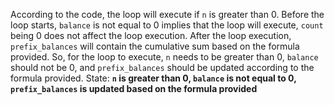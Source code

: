 According to the code, the loop will execute if `n` is greater than 0. Before the loop starts, `balance` is not equal to 0 implies that the loop will execute, `count` being 0 does not affect the loop execution. After the loop execution, `prefix_balances` will contain the cumulative sum based on the formula provided. So, for the loop to execute, `n` needs to be greater than 0, `balance` should not be 0, and `prefix_balances` should be updated according to the formula provided. 
State: **`n` is greater than 0, `balance` is not equal to 0, `prefix_balances` is updated based on the formula provided**